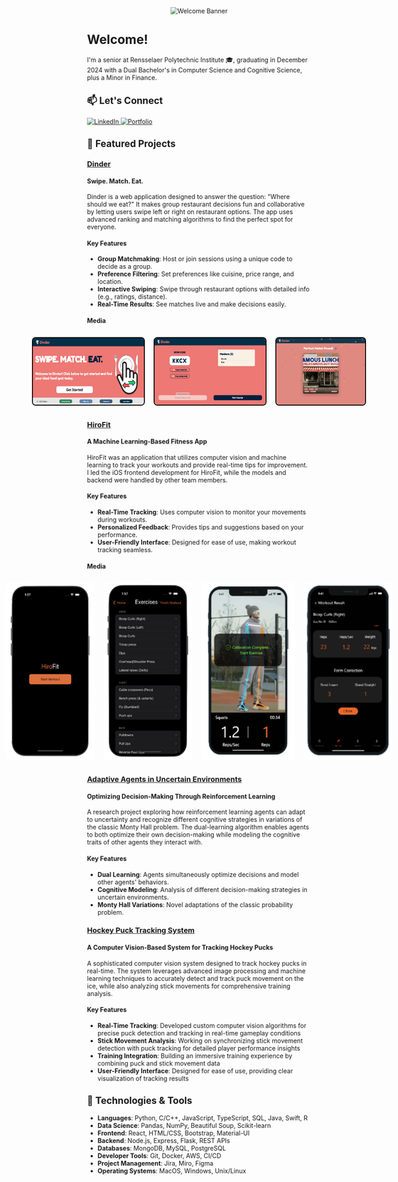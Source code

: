 <p align="center">
  <img src="./githubWelcomeBanner.gif" alt="Welcome Banner">
</p>

# Welcome!
I'm a senior at Rensselaer Polytechnic Institute 🎓, graduating in December 2024 with a Dual Bachelor's in Computer Science and Cognitive Science, plus a Minor in Finance.
## 📫 Let's Connect
<div align="left">
  <a href="https://www.linkedin.com/in/paulkratsios">
    <img src="https://img.shields.io/badge/LinkedIn-0077B5?style=for-the-badge&logo=linkedin&logoColor=white" alt="LinkedIn"/>
  </a>
  <a href="[https://paulkratsios.dev](https://paulkratsios18.github.io/PaulKratsios.github.io/)">
    <img src="https://img.shields.io/badge/Portfolio-000000?style=for-the-badge&logo=About.me&logoColor=white" alt="Portfolio"/>
  </a>
</div>

## 🚀 Featured Projects
### [Dinder](https://github.com/PaulKratsios18/Dinder)  
#### Swipe. Match. Eat.
Dinder is a web application designed to answer the question: "Where should we eat?" It makes group restaurant decisions fun and collaborative by letting users swipe left or right on restaurant options. The app uses advanced ranking and matching algorithms to find the perfect spot for everyone.

#### Key Features
- **Group Matchmaking**: Host or join sessions using a unique code to decide as a group.
- **Preference Filtering**: Set preferences like cuisine, price range, and location.
- **Interactive Swiping**: Swipe through restaurant options with detailed info (e.g., ratings, distance).
- **Real-Time Results**: See matches live and make decisions easily.

#### Media
<div style="display: flex; justify-content: center; flex-wrap: nowrap;">
  <img src="./dinderImages/homepage.png" width="250" height="150" style="margin: 10px; border: 2px solid black; border-radius: 8px;" />
  <img src="./dinderImages/HostLobby-Post-PreferenceSelection.png" width="250" height="150" style="margin: 10px; border: 2px solid black; border-radius: 8px;" />
  <img src="./dinderImages/MatchScreen.png" width="250" height="150" style="margin: 10px; border: 2px solid black; border-radius: 8px;" />
</div>

### [HiroFit](https://github.com/PaulKratsios18/HiroFit)  
#### A Machine Learning-Based Fitness App
HiroFit was an application that utilizes computer vision and machine learning to track your workouts and provide real-time tips for improvement. I led the iOS frontend development for HiroFit, while the models and backend were handled by other team members.

#### Key Features
- **Real-Time Tracking**: Uses computer vision to monitor your movements during workouts.
- **Personalized Feedback**: Provides tips and suggestions based on your performance.
- **User-Friendly Interface**: Designed for ease of use, making workout tracking seamless.

#### Media
<div style="display: flex; justify-content: center; flex-wrap: nowrap;">
  <img src="./hiroFitImages/homepage.png" width="200" height="400" style="margin: 10px; border-radius: 8px;" />
  <img src="./hiroFitImages/workoutSelection.png" width="200" height="400" style="margin: 10px; border-radius: 8px;" />
  <img src="./hiroFitImages/cameraView2.png" width="210" height="400" style="margin: 10px; border-radius: 8px;" />
  <img src="./hiroFitImages/results.png" width="200" height="400" style="margin: 10px; border-radius: 8px;" />
</div>

### [Adaptive Agents in Uncertain Environments](https://github.com/PaulKratsios18/AdaptiveAgentsInUncertainEnvironments)  
#### Optimizing Decision-Making Through Reinforcement Learning
A research project exploring how reinforcement learning agents can adapt to uncertainty and recognize different cognitive strategies in variations of the classic Monty Hall problem. The dual-learning algorithm enables agents to both optimize their own decision-making while modeling the cognitive traits of other agents they interact with.

#### Key Features
- **Dual Learning**: Agents simultaneously optimize decisions and model other agents' behaviors.
- **Cognitive Modeling**: Analysis of different decision-making strategies in uncertain environments.
- **Monty Hall Variations**: Novel adaptations of the classic probability problem.

<!---
#### Media
<div style="display: flex; justify-content: center; flex-wrap: nowrap;">
  <img src="./thesisImages/agentLearning.png" width="250" height="150" style="margin: 10px; border: 2px solid black; border-radius: 8px;" />
  <img src="./thesisImages/results.png" width="250" height="150" style="margin: 10px; border: 2px solid black; border-radius: 8px;" />
  <img src="./thesisImages/comparison.png" width="250" height="150" style="margin: 10px; border: 2px solid black; border-radius: 8px;" />
</div>
--->

### [Hockey Puck Tracking System](https://github.com/PaulKratsios18/HockeyPuckTrackingSystem)  
#### A Computer Vision-Based System for Tracking Hockey Pucks
A sophisticated computer vision system designed to track hockey pucks in real-time. The system leverages advanced image processing and machine learning techniques to accurately detect and track puck movement on the ice, while also analyzing stick movements for comprehensive training analysis.

#### Key Features
- **Real-Time Tracking**: Developed custom computer vision algorithms for precise puck detection and tracking in real-time gameplay conditions
- **Stick Movement Analysis**: Working on synchronizing stick movement detection with puck tracking for detailed player performance insights
- **Training Integration**: Building an immersive training experience by combining puck and stick movement data
- **User-Friendly Interface**: Designed for ease of use, providing clear visualization of tracking results

<!---
#### Media
<div style="display: flex; justify-content: center; flex-wrap: nowrap;">
  <img src="./hockeyPuckTrackingSystemImages/homepage.png" width="250" height="150" style="margin: 10px; border: 2px solid black; border-radius: 8px;" />
  <img src="./hockeyPuckTrackingSystemImages/results.png" width="250" height="150" style="margin: 10px; border: 2px solid black; border-radius: 8px;" />
</div>
--->

## 🔧 Technologies & Tools
- **Languages**: Python, C/C++, JavaScript, TypeScript, SQL, Java, Swift, R
- **Data Science**: Pandas, NumPy, Beautiful Soup, Scikit-learn
- **Frontend**: React, HTML/CSS, Bootstrap, Material-UI
- **Backend**: Node.js, Express, Flask, REST APIs
- **Databases**: MongoDB, MySQL, PostgreSQL
- **Developer Tools**: Git, Docker, AWS, CI/CD
- **Project Management**: Jira, Miro, Figma
- **Operating Systems**: MacOS, Windows, Unix/Linux
